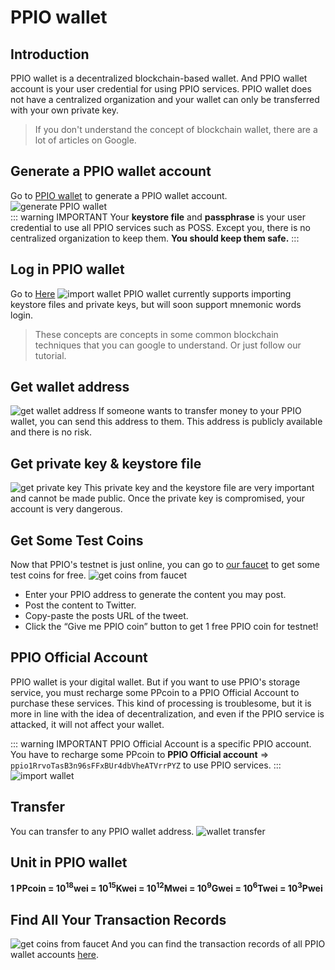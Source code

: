 # PPIO wallet
## Introduction
PPIO wallet is a decentralized blockchain-based wallet. And PPIO wallet account is your user credential for using PPIO services. PPIO wallet does not have a centralized organization and your wallet can only be transferred with your own private key.

> If you don't understand the concept of blockchain wallet, there are a lot of articles on Google.

## Generate a PPIO wallet account
Go to [PPIO wallet](https://wallet.testnet.pp.io/#/new/create) to generate a PPIO wallet account.
![generate PPIO wallet](../Images/generate-wallet.png)  
::: warning IMPORTANT
Your **keystore file** and **passphrase** is your user credential to use all PPIO services such as POSS. Except you, there is no centralized organization to keep them. **You should keep them safe.**
:::

## Log in PPIO wallet
Go to [Here](https://wallet.testnet.pp.io/)
![import wallet](../Images/import-wallet.png)
PPIO wallet currently supports importing keystore files and private keys, but will soon support mnemonic words login.
> These concepts are concepts in some common blockchain techniques that you can google to understand. Or just follow our tutorial.

## Get wallet address  
![get wallet address](../Images/wallet-address.png)
If someone wants to transfer money to your PPIO wallet, you can send this address to them. This address is publicly available and there is no risk.

## Get private key & keystore file
![get private key](../Images/get-keystore.png)
This private key and the keystore file are very important and cannot be made public. Once the private key is compromised, your account is very dangerous.

## Get Some Test Coins
Now that PPIO's testnet is just online, you can go to [our faucet](https://faucet.testnet.pp.io) to get some test coins for free.
![get coins from faucet](../Images/faucet.png)  
- Enter your PPIO address to generate the content you may post.
- Post the content to Twitter.
- Copy-paste the posts URL of the tweet.
- Click the “Give me PPIO coin” button to get 1 free PPIO coin for testnet!

## PPIO Official Account
PPIO wallet is your digital wallet. But if you want to use PPIO's storage service, you must recharge some PPcoin to a PPIO Official Account to purchase these services. This kind of processing is troublesome, but it is more in line with the idea of decentralization, and even if the PPIO service is attacked, it will not affect your wallet.

::: warning IMPORTANT
PPIO Official Account is a specific PPIO account. You have to recharge some PPcoin to **PPIO Official account** => `ppio1RrvoTasB3n96sFFxBUr4dbVheATVrrPYZ` to use PPIO services.
:::
![import wallet](../Images/recharge-ppio-service.png)

## Transfer
You can transfer to any PPIO wallet address.
![wallet transfer](../Images/wallet-transfer.png)

## Unit in PPIO wallet
 **1 PPcoin = 10<sup>18</sup>wei = 10<sup>15</sup>Kwei = 10<sup>12</sup>Mwei = 10<sup>9</sup>Gwei = 10<sup>6</sup>Twei = 10<sup>3</sup>Pwei**

## Find All Your Transaction Records
![get coins from faucet](../Images/explorer.png)
And you can find the transaction records of all PPIO wallet accounts [here](https://explorer.testnet.pp.io).
